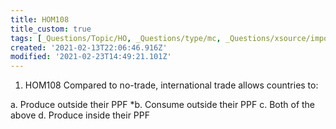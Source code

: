 ```yaml
---
title: HOM108
title_custom: true
tags: [_Questions/Topic/HO, _Questions/type/mc, _Questions/xsource/import]
created: '2021-02-13T22:06:46.916Z'
modified: '2021-02-23T14:49:21.101Z'
---
```


1. HOM108 Compared to no-trade, international trade allows countries to:

a. Produce outside their PPF
*b. Consume outside their PPF
c. Both of the above
d. Produce inside their PPF

